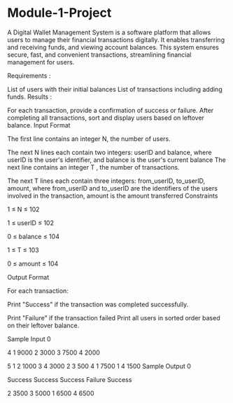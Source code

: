 # Module-1-Project

A Digital Wallet Management System is a software platform that allows users to manage their financial transactions digitally. It enables transferring and receiving funds, and viewing account balances. This system ensures secure, fast, and convenient transactions, streamlining financial management for users.

Requirements :

List of users with their initial balances
List of transactions including adding funds.
Results :

For each transaction, provide a confirmation of success or failure.
After completing all transactions, sort and display users based on leftover balance.
Input Format

The first line contains an integer N, the number of users.

The next N lines each contain two integers: userID and balance, where userID is the user's identifier, and balance is the user's current balance
The next line contains an integer T , the number of transactions.

The next T lines each contain three integers: from_userID, to_userID, amount, where from_userID and to_userID are the identifiers of the users involved in the transaction, amount is the amount transferred
Constraints

1 ≤ N ≤ 102

1 ≤ userID ≤ 102

0 ≤ balance ≤ 104

1 ≤ T ≤ 103

0 ≤ amount ≤ 104

Output Format

For each transaction:

Print "Success" if the transaction was completed successfully.

Print "Failure" if the transaction failed
Print all users in sorted order based on their leftover balance.

Sample Input 0

4
1 9000
2 3000
3 7500
4 2000

5
1 2 1000
3 4 3000
2 3 500
4 1 7500
1 4 1500
Sample Output 0

Success
Success
Success
Failure
Success

2 3500
3 5000
1 6500
4 6500
